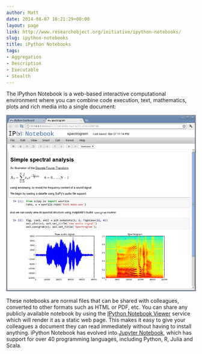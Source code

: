```yaml
---
author: Matt
date: 2014-08-07 16:21:29+00:00
layout: page
link: http://www.researchobject.org/initiative/ipython-notebooks/
slug: ipython-notebooks
title: iPython Notebooks
tags:
- Aggregation
- Description
- Executable
- Stealth
---
```


The IPython Notebook is a web-based interactive computational environment where you can combine code execution, text, mathematics, plots and rich media into a single document:


[![The IPython notebook with embedded text, code, math and figures.](/images/9_home_fperez_prof_grants_1207-sloan-ipython_proposal_fig_ipython-notebook-specgram.png)](/images/9_home_fperez_prof_grants_1207-sloan-ipython_proposal_fig_ipython-notebook-specgram.png)


These notebooks are normal files that can be shared with colleagues, converted to other formats such as HTML or PDF, etc. You can share any publicly available notebook by using the [IPython Notebook Viewer](http://nbviewer.ipython.org/) service which will render it as a static web page. This makes it easy to give your colleagues a document they can read immediately without having to install anything.
iPython Notebook has evolved into [Jupyter Notebook](http://jupyter.org/), which has support for over 40 programming languages, including Python, R, Julia and Scala.
